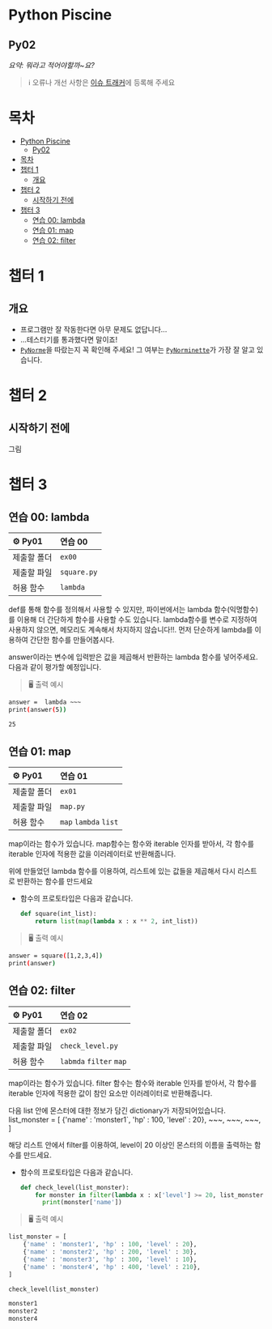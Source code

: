 # Python Piscine

## Py02

_요약: 뭐라고 적어야할까~요?_

> :information_source: 오류나 개선 사항은 [이슈 트래커](https://github.com/youkim005/PythonFromHell/issues)에 등록해 주세요

# 목차

- [Python Piscine](#python-piscine)
  - [Py02](#py02)
- [목차](#목차)
- [챕터 1](#챕터-1)
  - [개요](#개요)
- [챕터 2](#챕터-2)
  - [시작하기 전에](#시작하기-전에)
- [챕터 3](#챕터-3)
  - [연습 00: lambda](#연습-00-lambda)
  - [연습 01: map](#연습-01-map)
  - [연습 02: filter](#연습-02-filter)

# 챕터 1

## 개요

- 프로그램만 잘 작동한다면 아무 문제도 없답니다...
- ...테스터기를 통과했다면 말이죠!
- [`PyNorme`](../README.md#PyNorme)을 따랐는지 꼭 확인해 주세요! 그 여부는 [`PyNorminette`](../README.md#PyNorminette)가 가장 잘 알고 있습니다.

# 챕터 2

## 시작하기 전에

그림

# 챕터 3

## 연습 00: lambda
| :gear: Py01 | 연습 00           |
| :---------- | :---------------- |
| 제출할 폴더 | `ex00`            |
| 제출할 파일 | `square.py`             |
| 허용 함수   | `lambda` |

def를 통해 함수를 정의해서 사용할 수 있지만,
파이썬에서는 lambda 함수(익명함수)를 이용해 더 간단하게 함수를 사용할 수도 있습니다.
lambda함수를 변수로 지정하여 사용하지 않으면, 메모리도 계속해서 차지하지 않습니다!!.
먼저 단순하게 lambda를 이용하여 간단한 함수를 만들어봅시다.

answer이라는 변수에 입력받은 값을 제곱해서 반환하는 lambda 함수를 넣어주세요. 
다음과 같이 평가할 예정입니다.

> :desktop_computer: 출력 예시

```bash
answer =  lambda ~~~ 
print(answer(5))

25
```

## 연습 01: map
| :gear: Py01 | 연습 01             |
| :---------- | :------------------ |
| 제출할 폴더 | `ex01`              |
| 제출할 파일 | `map.py`    |
| 허용 함수   | `map` `lambda` `list` |

map이라는 함수가 있습니다. map함수는 함수와 iterable 인자를 받아서,
각 함수를 iterable 인자에 적용한 값을 이러레이터로 반환해줍니다.

위에 만들었던 lambda 함수를 이용하여, 리스트에 있는 값들을 제곱해서 다시 리스트로 반환하는 함수를 만드세요

- 함수의 프로토타입은 다음과 같습니다.

  ```python 
  def square(int_list):
      return list(map(lambda x : x ** 2, int_list))
  ```

> :desktop_computer: 출력 예시

```bash
answer = square([1,2,3,4])
print(answer)


```



## 연습 02: filter

| :gear: Py01 | 연습 02         |
| :---------- | :-------------- |
| 제출할 폴더 | `ex02`          |
| 제출할 파일 | `check_level.py` |
| 허용 함수   | `labmda` `filter` `map`         |

map이라는 함수가 있습니다.  filter 함수는 함수와 iterable 인자를 받아서,
각 함수를 iterable 인자에 적용한 값이 참인 요소만 이러레이터로 반환해줍니다.

다음 list 안에 몬스터에 대한 정보가 담긴 dictionary가 저장되어있습니다.
list_monster = [
    {'name' : 'monster1`, 'hp' : 100, 'level' : 20},
    ~~~,
    ~~~,
    ~~~,
]

해당 리스트 안에서 filter를 이용하여, level이 20 이상인 몬스터의 이름을 출력하는 함수를 만드세요.
- 함수의 프로토타입은 다음과 같습니다.

  ```python
  def check_level(list_monster):
      for monster in filter(lambda x : x['level'] >= 20, list_monster))
        print(monster['name'])
  ```

> :desktop_computer: 출력 예시

```python
list_monster = [
    {'name' : 'monster1', 'hp' : 100, 'level' : 20},
    {'name' : 'monster2', 'hp' : 200, 'level' : 30},
    {'name' : 'monster3', 'hp' : 300, 'level' : 10},
    {'name' : 'monster4', 'hp' : 400, 'level' : 210},
]

check_level(list_monster)

monster1
monster2
monster4

```